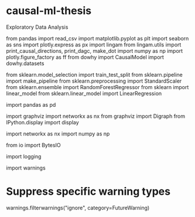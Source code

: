 # causal-ml-thesis

Exploratory Data Analysis

from pandas import read_csv
import matplotlib.pyplot as plt
import seaborn as sns
import plotly.express as px
import lingam
from lingam.utils import print_causal_directions, print_dagc, make_dot
import numpy as np
import plotly.figure_factory as ff
from dowhy import CausalModel
import dowhy.datasets

from sklearn.model_selection import train_test_split
from sklearn.pipeline import make_pipeline
from sklearn.preprocessing import StandardScaler
from sklearn.ensemble import RandomForestRegressor
from sklearn import linear_model
from sklearn.linear_model import LinearRegression

import pandas as pd

import graphviz
import networkx as nx
from graphviz import Digraph
from IPython.display import display

import networkx as nx
import numpy as np

from io import BytesIO

import logging

import warnings

# Suppress specific warning types
warnings.filterwarnings("ignore", category=FutureWarning)
